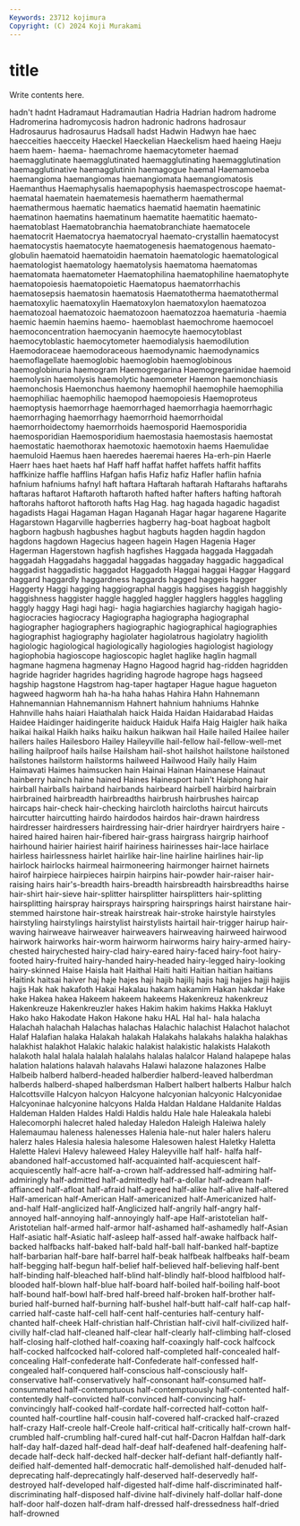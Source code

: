```yaml
---
Keywords: 23712 kojimura
Copyright: (C) 2024 Koji Murakami
---
```


# title

Write contents here.



 hadn't
hadnt Hadramaut Hadramautian Hadria Hadrian hadrom hadrome Hadromerina hadromycosis hadron
hadronic hadrons hadrosaur Hadrosaurus hadrosaurus Hadsall hadst Hadwin Hadwyn hae
haec haecceities haecceity Haeckel Haeckelian Haeckelism haed haeing Haeju haem
haem- haema- haemachrome haemacytometer haemad haemagglutinate haemagglutinated haemagglutinating haemagglutination haemagglutinative
haemagglutinin haemagogue haemal Haemamoeba haemangioma haemangiomas haemangiomata haemangiomatosis Haemanthus Haemaphysalis
haemapophysis haemaspectroscope haemat- haematal haematein haematemesis haematherm haemathermal haemathermous haematic
haematics haematid haematin haematinic haematinon haematins haematinum haematite haematitic haemato-
haematoblast Haematobranchia haematobranchiate haematocele haematocrit Haematocrya haematocryal haemato-crystallin haematocyst haematocystis
haematocyte haematogenesis haematogenous haemato-globulin haematoid haematoidin haematoin haematologic haematological haematologist
haematology haematolysis haematoma haematomas haematomata haematometer Haematophilina haematophiline haematophyte haematopoiesis
haematopoietic Haematopus haematorrhachis haematosepsis haematosin haematosis Haematotherma haematothermal haematoxylic haematoxylin
Haematoxylon haematoxylon haematozoa haematozoal haematozoic haematozoon haematozzoa haematuria -haemia haemic
haemin haemins haemo- haemoblast haemochrome haemocoel haemoconcentration haemocyanin haemocyte haemocytoblast
haemocytoblastic haemocytometer haemodialysis haemodilution Haemodoraceae haemodoraceous haemodynamic haemodynamics haemoflagellate haemoglobic
haemoglobin haemoglobinous haemoglobinuria haemogram Haemogregarina Haemogregarinidae haemoid haemolysin haemolysis haemolytic
haemometer Haemon haemonchiasis haemonchosis Haemonchus haemony haemophil haemophile haemophilia haemophiliac
haemophilic haemopod haemopoiesis Haemoproteus haemoptysis haemorrhage haemorrhaged haemorrhagia haemorrhagic haemorrhaging
haemorrhagy haemorrhoid haemorrhoidal haemorrhoidectomy haemorrhoids haemosporid Haemosporidia haemosporidian Haemosporidium haemostasia
haemostasis haemostat haemostatic haemothorax haemotoxic haemotoxin haems Haemulidae haemuloid Haemus
haen haeredes haeremai haeres Ha-erh-pin Haerle Haerr haes haet haets
haf Haff haff haffat haffet haffets haffit haffits haffkinize haffle
hafflins Hafgan hafis Hafiz hafiz Hafler haflin hafnia hafnium hafniums
hafnyl haft haftara Haftarah haftarah Haftarahs haftarahs haftaras haftarot Haftaroth
haftaroth hafted hafter hafters hafting haftorah haftorahs haftorot haftoroth hafts
Hag Hag. hag hagada hagadic hagadist hagadists Hagai Hagaman Hagan
Haganah Hagar hagar hagarene Hagarite Hagarstown Hagarville hagberries hagberry hag-boat
hagboat hagbolt hagborn hagbush hagbushes hagbut hagbuts hagden hagdin hagdon
hagdons hagdown Hagecius hageen hagein Hagen Hagenia Hager Hagerman Hagerstown
hagfish hagfishes Haggada haggada Haggadah haggadah Haggadahs haggadal haggadas haggaday
haggadic haggadical haggadist haggadistic haggadot Haggadoth Haggai haggai Haggar Haggard
haggard haggardly haggardness haggards hagged haggeis hagger Haggerty Haggi hagging
haggiographal haggis haggises haggish haggishly haggishness haggister haggle haggled haggler
hagglers haggles haggling haggly haggy Hagi hagi hagi- hagia hagiarchies
hagiarchy hagigah hagio- hagiocracies hagiocracy Hagiographa hagiographa hagiographal hagiographer hagiographers
hagiographic hagiographical hagiographies hagiographist hagiography hagiolater hagiolatrous hagiolatry hagiolith hagiologic
hagiological hagiologically hagiologies hagiologist hagiology hagiophobia hagioscope hagioscopic haglet haglike
haglin hagmall hagmane hagmena hagmenay Hagno Hagood hagrid hag-ridden hagridden
hagride hagrider hagrides hagriding hagrode hagrope hags hagseed hagship hagstone
Hagstrom hag-taper hagtaper Hague hague hagueton hagweed hagworm hah ha-ha
haha hahas Hahira Hahn Hahnemann Hahnemannian Hahnemannism Hahnert hahnium hahniums
Hahnke Hahnville hahs haiari Haiathalah haick Haida Haidan Haidarabad Haidas
Haidee Haidinger haidingerite haiduck Haiduk Haifa Haig Haigler haik haika
haikai haikal Haikh haiks haiku haikun haikwan hail Haile hailed
Hailee hailer hailers hailes Hailesboro Hailey Haileyville hail-fellow hail-fellow-well-met hailing
hailproof hails hailse Hailsham hail-shot hailshot hailstone hailstoned hailstones hailstorm
hailstorms hailweed Hailwood Haily haily Haim Haimavati Haimes haimsucken hain
Hainai Hainan Hainanese Hainaut hainberry hainch haine hained Haines Hainesport
hain't Haiphong hair hairball hairballs hairband hairbands hairbeard hairbell hairbird
hairbrain hairbrained hairbreadth hairbreadths hairbrush hairbrushes haircap haircaps hair-check hair-checking
haircloth haircloths haircut haircuts haircutter haircutting hairdo hairdodos hairdos hair-drawn
hairdress hairdresser hairdressers hairdressing hair-drier hairdryer hairdryers haire -haired haired
hairen hair-fibered hair-grass hairgrass hairgrip hairhoof hairhound hairier hairiest hairif
hairiness hairinesses hair-lace hairlace hairless hairlessness hairlet hairlike hair-line hairline
hairlines hair-lip hairlock hairlocks hairmeal hairmoneering hairmonger hairnet hairnets hairof
hairpiece hairpieces hairpin hairpins hair-powder hair-raiser hair-raising hairs hair's-breadth hairs-breadth
hairsbreadth hairsbreadths hairse hair-shirt hair-sieve hair-splitter hairsplitter hairsplitters hair-splitting hairsplitting
hairspray hairsprays hairspring hairsprings hairst hairstane hair-stemmed hairstone hair-streak hairstreak
hair-stroke hairstyle hairstyles hairstyling hairstylings hairstylist hairstylists hairtail hair-trigger hairup
hair-waving hairweave hairweaver hairweavers hairweaving hairweed hairwood hairwork hairworks hair-worm
hairworm hairworms hairy hairy-armed hairy-chested hairychested hairy-clad hairy-eared hairy-faced hairy-foot
hairy-footed hairy-fruited hairy-handed hairy-headed hairy-legged hairy-looking hairy-skinned Haise Haisla hait
Haithal Haiti haiti Haitian haitian haitians Haitink haitsai haiver haj
haje hajes haji hajib hajilij hajis hajj hajjes hajji hajjis
hajjs Hak hak hakafoth Hakai Hakalau hakam hakamim Hakan hakdar
Hake hake Hakea hakea Hakeem hakeem hakeems Hakenkreuz hakenkreuz Hakenkreuze
Hakenkreuzler hakes Hakim hakim hakims Hakka Hakluyt Hako hako Hakodate
Hakon Hakone haku HAL Hal hal- hala halacha Halachah halachah
Halachas halachas Halachic halachist Halachot halachot Halaf Halafian halaka Halakah
halakah Halakahs halakahs halakha halakhas halakhist halakhot Halakic halakic halakist
halakistic halakists Halakoth halakoth halal halala halalah halalahs halalas halalcor
Haland halapepe halas halation halations halavah halavahs Halawi halazone halazones
Halbe Halbeib halberd halberd-headed halberdier halberd-leaved halberdman halberds halberd-shaped halberdsman
Halbert halbert halberts Halbur halch Halcottsville Halcyon halcyon Halcyone halcyonian
halcyonic Halcyonidae Halcyoninae halcyonine halcyons Halda Haldan Haldane Haldanite Haldas
Haldeman Halden Haldes Haldi Haldis haldu Hale hale Haleakala halebi
Halecomorphi halecret haled haleday Haledon Haleigh Haleiwa halely Halemaumau haleness
halenesses Halenia hale-nut haler halers haleru halerz hales Halesia halesia
halesome Halesowen halest Haletky Haletta Halette Halevi Halevy haleweed Haley
Haleyville half half- halfa half-abandoned half-accustomed half-acquainted half-acquiescent half-acquiescently half-acre
half-a-crown half-addressed half-admiring half-admiringly half-admitted half-admittedly half-a-dollar half-adream half-affianced half-afloat
half-afraid half-agreed half-alike half-alive half-altered Half-american half-American Half-americanized half-Americanized half-and-half
Half-anglicized half-Anglicized half-angrily half-angry half-annoyed half-annoying half-annoyingly half-ape Half-aristotelian half-Aristotelian
half-armed half-armor half-ashamed half-ashamedly half-Asian Half-asiatic half-Asiatic half-asleep half-assed half-awake
halfback half-backed halfbacks half-baked half-bald half-ball half-banked half-baptize half-barbarian half-bare
half-barrel half-beak halfbeak halfbeaks half-beam half-begging half-begun half-belief half-believed half-believing
half-bent half-binding half-bleached half-blind half-blindly half-blood halfblood half-blooded half-blown half-blue
half-board half-boiled half-boiling half-boot half-bound half-bowl half-bred half-breed half-broken half-brother
half-buried half-burned half-burning half-bushel half-butt half-calf half-cap half-carried half-caste half-cell
half-cent half-centuries half-century half-chanted half-cheek Half-christian half-Christian half-civil half-civilized half-civilly
half-clad half-cleaned half-clear half-clearly half-climbing half-closed half-closing half-clothed half-coaxing half-coaxingly
half-cock halfcock half-cocked halfcocked half-colored half-completed half-concealed half-concealing Half-confederate half-Confederate
half-confessed half-congealed half-conquered half-conscious half-consciously half-conservative half-conservatively half-consonant half-consumed half-consummated
half-contemptuous half-contemptuously half-contented half-contentedly half-convicted half-convinced half-convincing half-convincingly half-cooked half-cordate
half-corrected half-cotton half-counted half-courtline half-cousin half-covered half-cracked half-crazed half-crazy Half-creole
half-Creole half-critical half-critically half-crown half-crumbled half-crumbling half-cured half-cut half-Dacron Halfdan
half-dark half-day half-dazed half-dead half-deaf half-deafened half-deafening half-decade half-deck half-decked
half-decker half-defiant half-defiantly half-deified half-demented half-democratic half-demolished half-denuded half-deprecating half-deprecatingly
half-deserved half-deservedly half-destroyed half-developed half-digested half-dime half-discriminated half-discriminating half-disposed half-divine
half-divinely half-dollar half-done half-door half-dozen half-dram half-dressed half-dressedness half-dried half-drowned

